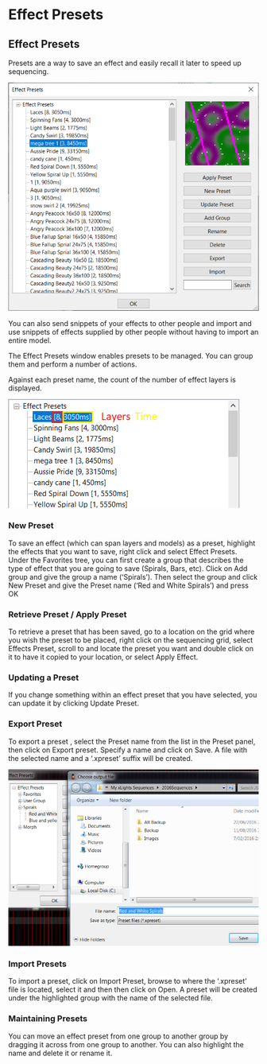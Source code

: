 # Effect Presets

## Effect Presets

Presets are a way to save an effect and easily recall it later to speed up sequencing.

![](<../../.gitbook/assets/image (863).png>)

You can also send snippets of your effects to other people and import and use snippets of effects supplied by other people without having to import an entire model.

The Effect Presets window enables presets to be managed. You can group them and perform a number of actions.

Against each preset name, the count of the number of effect layers is displayed.

![](<../../.gitbook/assets/image (196).png>)

### New Preset

To save an effect (which can span layers and models) as a preset, highlight the effects that you want to save, right click and select Effect Presets.  Under the Favorites tree, you can first create a group that describes the type of effect that you are going to save (Spirals, Bars, etc). Click on Add group and give the group a name (‘Spirals’).  Then select the group and click New Preset and give the Preset name (‘Red and White Spirals’) and press OK

### Retrieve Preset / Apply Preset

To retrieve a preset that has been saved, go to a location on the grid where you wish the preset to be placed, right click on the sequencing grid, select Effects Preset, scroll to and locate the preset you want and double click on it to have it copied to your location, or select Apply Effect.

### Updating a Preset

If you change something within an effect preset that you have selected, you can update it by clicking Update Preset.

### Export Preset

To export a preset , select the Preset name from the list in the Preset panel, then click on Export preset. Specify a name and click on Save. A file with the selected name and a ‘.xpreset’ suffix  will be created.

![](../../.gitbook/assets/base647725910886760bb3.png)

### Import Presets

To import a preset, click on Import Preset, browse to where the  ‘.xpreset’ file is located, select it and then then click on Open. A preset will be created under the highlighted  group with the name of the selected file.

### Maintaining Presets

You can move an effect preset from one group to another group by dragging it across from one group to another. You can also highlight the name and delete it or rename it.
